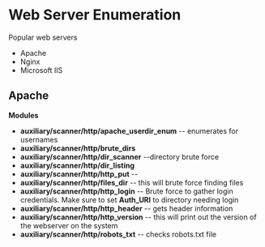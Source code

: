 # Web Server Enumeration

Popular web servers
- Apache
- Nginx
- Microsoft IIS

## Apache

**Modules**  
- **auxiliary/scanner/http/apache_userdir_enum**  -- enumerates for usernames
- **auxiliary/scanner/http/brute_dirs**  
- **auxiliary/scanner/http/dir_scanner**  --directory brute force
- **auxiliary/scanner/http/dir_listing**  
- **auxiliary/scanner/http/http_put**  --
- **auxiliary/scanner/http/files_dir**  -- this will brute force finding files
- **auxiliary/scanner/http/http_login**  -- Brute force to gather login credentials. Make sure to set **Auth_URI** to directory needing login
- **auxiliary/scanner/http/http_header**  -- gets header information
- **auxiliary/scanner/http/http_version**  -- this will print out the version of the webserver on the system
- **auxiliary/scanner/http/robots_txt** -- checks robots.txt file
